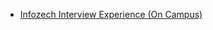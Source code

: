  - [Infozech Interview Experience (On Campus)](https://www.geeksforgeeks.org/infozech-interview-experience-campus/)